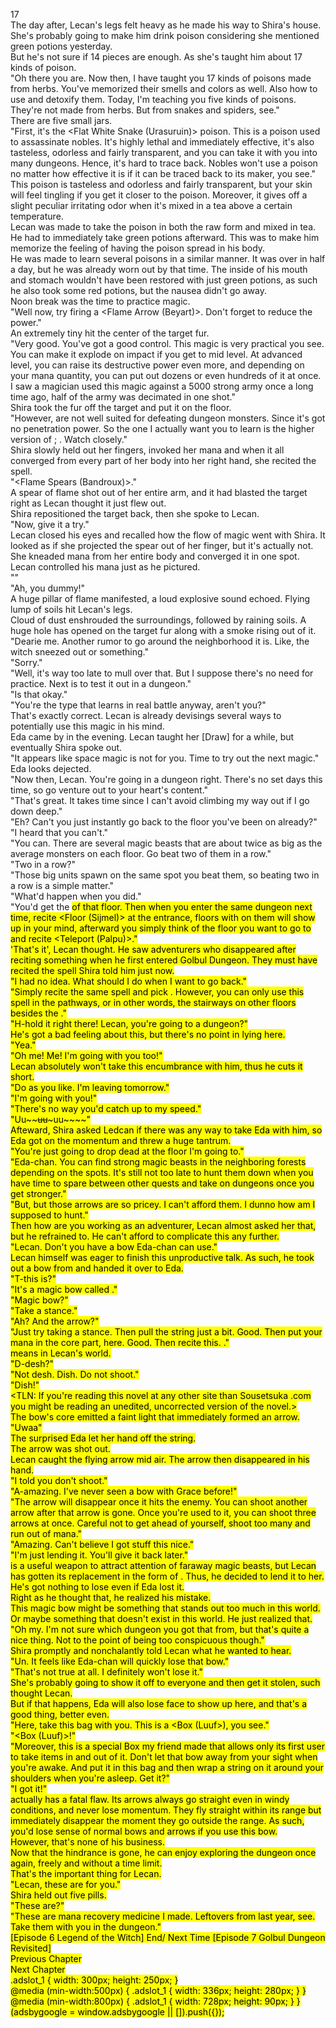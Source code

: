 17<br/>
The day after, Lecan's legs felt heavy as he made his way to Shira's house.<br/>
She's probably going to make him drink poison considering she mentioned green potions yesterday.<br/>
But he's not sure if 14 pieces are enough. As she's taught him about 17 kinds of poison.<br/>
"Oh there you are. Now then, I have taught you 17 kinds of poisons made from herbs. You've memorized their smells and colors as well. Also how to use and detoxify them. Today, I'm teaching you five kinds of poisons. They're not made from herbs. But from snakes and spiders, see."<br/>
There are five small jars.<br/>
"First, it's the <Flat White Snake (Urasuruin)> poison. This is a poison used to assassinate nobles. It's highly lethal and immediately effective, it's also tasteless, odorless and fairly transparent, and you can take it with you into many dungeons. Hence, it's hard to trace back. Nobles won't use a poison no matter how effective it is if it can be traced back to its maker, you see."<br/>
This poison is tasteless and odorless and fairly transparent, but your skin will feel tingling if you get it closer to the poison. Moreover, it gives off a slight peculiar irritating odor when it's mixed in a tea above a certain temperature.<br/>
Lecan was made to take the poison in both the raw form and mixed in tea. He had to immediately take green potions afterward. This was to make him memorize the feeling of having the poison spread in his body.<br/>
He was made to learn several poisons in a similar manner. It was over in half a day, but he was already worn out by that time. The inside of his mouth and stomach wouldn't have been restored with just green potions, as such he also took some red potions, but the nausea didn't go away.<br/>
Noon break was the time to practice magic.<br/>
"Well now, try firing a <Flame Arrow (Beyart)>. Don't forget to reduce the power."<br/>
An extremely tiny <Flame Arrow> hit the center of the target fur.<br/>
"Very good. You've got a good control. This magic is very practical you see. You can make it explode on impact if you get to mid level. At advanced level, you can raise its destructive power even more, and depending on your mana quantity, you can put out dozens or even hundreds of it at once. I saw a magician used this magic against a 5000 strong army once a long time ago, half of the army was decimated in one shot."<br/>
Shira took the fur off the target and put it on the floor.<br/>
"However, <Flame Arrows> are not well suited for defeating dungeon monsters. Since it's got no penetration power. So the one I actually want you to learn is the higher version of <Flame Arrow>; <Flame Spear>. Watch closely."<br/>
Shira slowly held out her fingers, invoked her mana and when it all converged from every part of her body into her right hand, she recited the spell.<br/>
"<Flame Spears (Bandroux)>."<br/>
A spear of flame shot out of her entire arm, and it had blasted the target right as Lecan thought it just flew out.<br/>
Shira repositioned the target back, then she spoke to Lecan.<br/>
"Now, give it a try."<br/>
Lecan closed his eyes and recalled how the flow of magic went with Shira. It looked as if she projected the spear out of her finger, but it's actually not. She kneaded mana from her entire body and converged it in one spot.<br/>
Lecan controlled his mana just as he pictured.<br/>
"<Flame Spear>"<br/>
"Ah, you dummy!"<br/>
A huge pillar of flame manifested, a loud explosive sound echoed. Flying lump of soils hit Lecan's legs.<br/>
Cloud of dust enshrouded the surroundings, followed by raining soils. A huge hole has opened on the target fur along with a smoke rising out of it.<br/>
"Dearie me. Another rumor to go around the neighborhood it is. Like, the witch sneezed out or something."<br/>
"Sorry."<br/>
"Well, it's way too late to mull over that. But I suppose there's no need for practice. Next is to test it out in a dungeon."<br/>
"Is that okay."<br/>
"You're the type that learns in real battle anyway, aren't you?"<br/>
That's exactly correct. Lecan is already devisings several ways to potentially use this magic in his mind.<br/>
Eda came by in the evening. Lecan taught her [Draw] for a while, but eventually Shira spoke out.<br/>
"It appears like space magic is not for you. Time to try out the next magic."<br/>
Eda looks dejected.<br/>
"Now then, Lecan. You're going in a dungeon right. There's no set days this time, so go venture out to your heart's content."<br/>
"That's great. It takes time since I can't avoid climbing my way out if I go down deep."<br/>
"Eh? Can't you just instantly go back to the floor you've been on already?"<br/>
"I heard that you can't."<br/>
"You can. There are several magic beasts that are about twice as big as the average monsters on each floor. Go beat two of them in a row."<br/>
"Two in a row?"<br/>
"Those big units spawn on the same spot you beat them, so beating two in a row is a simple matter."<br/>
"What'd happen when you did."<br/>
"You'd get the <Mark> of that floor. Then when you enter the same dungeon next time, recite <Floor (Sijmel)> at the entrance, floors with <Marks> on them will show up in your mind, afterward you simply think of the floor you want to go to and recite <Teleport (Palpu)>."<br/>
'That's it', Lecan thought. He saw adventurers who disappeared after reciting something when he first entered Golbul Dungeon. They must have recited the spell Shira told him just now.<br/>
"I had no idea. What should I do when I want to go back."<br/>
"Simply recite the same spell and pick <Ground Floor>. However, you can only use this spell in the pathways, or in other words, the stairways on other floors besides the <Ground Floor>."<br/>
"H-hold it right there! Lecan, you're going to a dungeon?"<br/>
He's got a bad feeling about this, but there's no point in lying here.<br/>
"Yea."<br/>
"Oh me! Me! I'm going with you too!"<br/>
Lecan absolutely won't take this encumbrance with him, thus he cuts it short.<br/>
"Do as you like. I'm leaving tomorrow."<br/>
"I'm going with you!"<br/>
"There's no way you'd catch up to my speed."<br/>
"Uu~~~~uu~~~uu~~~~"<br/>
Afteward, Shira asked Ledcan if there was any way to take Eda with him, so Eda got on the momentum and threw a huge tantrum.<br/>
"You're just going to drop dead at the floor I'm going to."<br/>
"Eda-chan. You can find strong magic beasts in the neighboring forests depending on the spots. It's still not too late to hunt them down when you have time to spare between other quests and take on dungeons once you get stronger."<br/>
"But, but those arrows are so pricey. I can't afford them. I dunno how am I supposed to hunt."<br/>
Then how are you working as an adventurer, Lecan almost asked her that, but he refrained to. He can't afford to complicate this any further.<br/>
"Lecan. Don't you have a bow Eda-chan can use."<br/>
Lecan himself was eager to finish this unproductive talk. As such, he took out a bow from <Storage> and handed it over to Eda.<br/>
"T-this is?"<br/>
"It's a magic bow called <Bow of Ishia>."<br/>
"Magic bow?"<br/>
"Take a stance."<br/>
"Ah? And the arrow?"<br/>
"Just try taking a stance. Then pull the string just a bit. Good. Then put your mana in the core part, here. Good. Then recite this. <Dish>."<br/>
<Dish> means <Arrow> in Lecan's world.<br/>
"D-desh?"<br/>
"Not desh. Dish. Do not shoot."<br/>
"Dish!"<br/>
<TLN: If you're reading this novel at any other site than Sousetsuka .com you might be reading an unedited, uncorrected version of the novel.><br/>
The bow's core emitted a faint light that immediately formed an arrow.<br/>
"Uwaa"<br/>
The surprised Eda let her hand off the string.<br/>
The arrow was shot out.<br/>
Lecan caught the flying arrow mid air. The arrow then disappeared in his hand.<br/>
"I told you don't shoot."<br/>
"A-amazing. I've never seen a bow with Grace before!"<br/>
"The arrow will disappear once it hits the enemy. You can shoot another arrow after that arrow is gone. Once you're used to it, you can shoot three arrows at once. Careful not to get ahead of yourself, shoot too many and run out of mana."<br/>
"Amazing. Can't believe I got stuff this nice."<br/>
"I'm just lending it. You'll give it back later."<br/>
<Bow of Ishia> is a useful weapon to attract attention of faraway magic beasts, but Lecan has gotten its replacement in the form of <Flame Arrow>. Thus, he decided to lend it to her. He's got nothing to lose even if Eda lost it.<br/>
Right as he thought that, he realized his mistake.<br/>
This magic bow might be something that stands out too much in this world. Or maybe something that doesn't exist in this world. He just realized that.<br/>
"Oh my. I'm not sure which dungeon you got that from, but that's quite a nice thing. Not to the point of being too conspicuous though."<br/>
Shira promptly and nonchalantly told Lecan what he wanted to hear.<br/>
"Un. It feels like Eda-chan will quickly lose that bow."<br/>
"That's not true at all. I definitely won't lose it."<br/>
She's probably going to show it off to everyone and then get it stolen, such thought Lecan.<br/>
But if that happens, Eda will also lose face to show up here, and that's a good thing, better even.<br/>
"Here, take this bag with you. This is a <Box (Luuf>), you see."<br/>
"<Box (Luuf)>!"<br/>
"Moreover, this <Box> is a special Box my friend made that allows only its first user to take items in and out of it. Don't let that bow away from your sight when you're awake. And put it in this bag and then wrap a string on it around your shoulders when you're asleep. Get it?"<br/>
"I got it!"<br/>
<Bow of Ishia> actually has a fatal flaw. Its arrows always go straight even in windy conditions, and never lose momentum. They fly straight within its range but immediately disappear the moment they go outside the range. As such, you'd lose sense of normal bows and arrows if you use this bow.<br/>
However, that's none of his business.<br/>
Now that the hindrance is gone, he can enjoy exploring the dungeon once again, freely and without a time limit.<br/>
That's the important thing for Lecan.<br/>
"Lecan, these are for you."<br/>
Shira held out five pills.<br/>
"These are?"<br/>
"These are mana recovery medicine I made. Leftovers from last year, see. Take them with you in the dungeon."<br/>
[Episode 6 Legend of the Witch] End/ Next Time [Episode 7 Golbul Dungeon Revisited]<br/>
Previous Chapter<br/>
Next Chapter <br/>
.adslot_1 { width: 300px; height: 250px; }<br/>
@media (min-width:500px) { .adslot_1 { width: 336px; height: 280px; } }<br/>
@media (min-width:800px) { .adslot_1 { width: 728px; height: 90px; } }<br/>
(adsbygoogle = window.adsbygoogle || []).push({});<br/>
